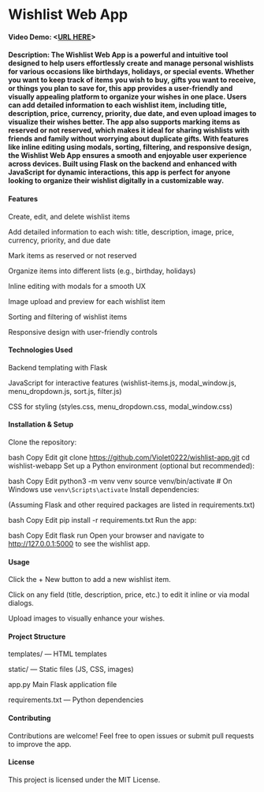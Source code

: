 # Wishlist Web App

#### Video Demo: <[URL HERE](https://youtu.be/Ukf5IX9Bo1s)>

#### Description: The Wishlist Web App is a powerful and intuitive tool designed to help users effortlessly create and manage personal wishlists for various occasions like birthdays, holidays, or special events. Whether you want to keep track of items you wish to buy, gifts you want to receive, or things you plan to save for, this app provides a user-friendly and visually appealing platform to organize your wishes in one place. Users can add detailed information to each wishlist item, including title, description, price, currency, priority, due date, and even upload images to visualize their wishes better. The app also supports marking items as reserved or not reserved, which makes it ideal for sharing wishlists with friends and family without worrying about duplicate gifts. With features like inline editing using modals, sorting, filtering, and responsive design, the Wishlist Web App ensures a smooth and enjoyable user experience across devices. Built using Flask on the backend and enhanced with JavaScript for dynamic interactions, this app is perfect for anyone looking to organize their wishlist digitally in a customizable way.

#### Features
Create, edit, and delete wishlist items

Add detailed information to each wish: title, description, image, price, currency, priority, and due date

Mark items as reserved or not reserved

Organize items into different lists (e.g., birthday, holidays)

Inline editing with modals for a smooth UX

Image upload and preview for each wishlist item

Sorting and filtering of wishlist items

Responsive design with user-friendly controls

#### Technologies Used
Backend templating with Flask

JavaScript for interactive features (wishlist-items.js, modal_window.js, menu_dropdown.js, sort.js, filter.js)

CSS for styling (styles.css, menu_dropdown.css, modal_window.css)

#### Installation & Setup
Clone the repository:

bash
Copy
Edit
git clone https://github.com/Violet0222/wishlist-app.git
cd wishlist-webapp
Set up a Python environment (optional but recommended):

bash
Copy
Edit
python3 -m venv venv
source venv/bin/activate # On Windows use `venv\Scripts\activate`
Install dependencies:

(Assuming Flask and other required packages are listed in requirements.txt)

bash
Copy
Edit
pip install -r requirements.txt
Run the app:

bash
Copy
Edit
flask run
Open your browser and navigate to http://127.0.0.1:5000 to see the wishlist app.

#### Usage
Click the + New button to add a new wishlist item.

Click on any field (title, description, price, etc.) to edit it inline or via modal dialogs.

Upload images to visually enhance your wishes.

#### Project Structure
templates/ — HTML templates

static/ — Static files (JS, CSS, images)

app.py Main Flask application file

requirements.txt — Python dependencies

#### Contributing
Contributions are welcome! Feel free to open issues or submit pull requests to improve the app.

#### License
This project is licensed under the MIT License.
